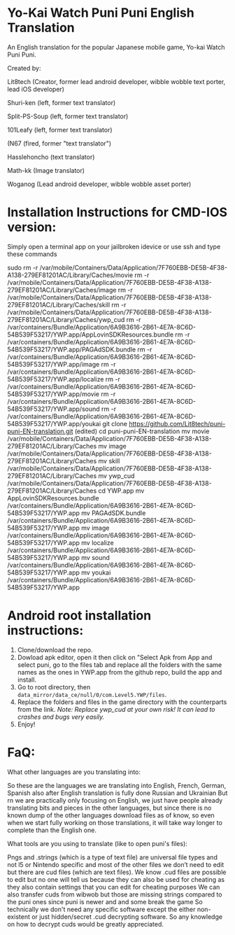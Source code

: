 # Yo-Kai Watch Puni Puni English Translation 

An English translation for the popular Japanese mobile game, Yo-kai Watch Puni Puni.


Created by:

Lit8tech (Creator, former lead android developer, wibble wobble text porter, lead iOS developer)

Shuri-ken (left, former text translator)

Split-PS-Soup (left, former text translator)

101Leafy (left, former text translator)

(N67 (fired, former "text translator")

Hasslehoncho (text translator)

Math-kk (Image translator)

Woganog (Lead android developer, wibble wobble asset porter)


# Installation Instructions for CMD-IOS version:

Simply open a terminal app on your jailbroken idevice or use ssh and type these commands

sudo
rm -r /var/mobile/Containers/Data/Application/7F760EBB-DE5B-4F38-A138-279EF81201AC/Library/Caches/movie
rm -r /var/mobile/Containers/Data/Application/7F760EBB-DE5B-4F38-A138-279EF81201AC/Library/Caches/image
rm -r /var/mobile/Containers/Data/Application/7F760EBB-DE5B-4F38-A138-279EF81201AC/Library/Caches/skill
rm -r /var/mobile/Containers/Data/Application/7F760EBB-DE5B-4F38-A138-279EF81201AC/Library/Caches/ywp_cud
rm -r /var/containers/Bundle/Application/6A9B3616-2B61-4E7A-8C6D-54B539F53217/YWP.app/AppLovinSDKResources.bundle
rm -r /var/containers/Bundle/Application/6A9B3616-2B61-4E7A-8C6D-54B539F53217/YWP.app/PAGAdSDK.bundle
rm -r /var/containers/Bundle/Application/6A9B3616-2B61-4E7A-8C6D-54B539F53217/YWP.app/image
rm -r /var/containers/Bundle/Application/6A9B3616-2B61-4E7A-8C6D-54B539F53217/YWP.app/localize
rm -r /var/containers/Bundle/Application/6A9B3616-2B61-4E7A-8C6D-54B539F53217/YWP.app/movie
rm -r /var/containers/Bundle/Application/6A9B3616-2B61-4E7A-8C6D-54B539F53217/YWP.app/sound
rm -r /var/containers/Bundle/Application/6A9B3616-2B61-4E7A-8C6D-54B539F53217/YWP.app/youkai
git clone https://github.com/Lit8tech/puni-puni-EN-translation.git (edited)
cd puni-puni-EN-translation
mv movie /var/mobile/Containers/Data/Application/7F760EBB-DE5B-4F38-A138-279EF81201AC/Library/Caches
mv image /var/mobile/Containers/Data/Application/7F760EBB-DE5B-4F38-A138-279EF81201AC/Library/Caches
mv skill /var/mobile/Containers/Data/Application/7F760EBB-DE5B-4F38-A138-279EF81201AC/Library/Caches
mv ywp_cud /var/mobile/Containers/Data/Application/7F760EBB-DE5B-4F38-A138-279EF81201AC/Library/Caches
cd YWP.app
mv AppLovinSDKResources.bundle /var/containers/Bundle/Application/6A9B3616-2B61-4E7A-8C6D-54B539F53217/YWP.app
mv PAGAdSDK.bundle /var/containers/Bundle/Application/6A9B3616-2B61-4E7A-8C6D-54B539F53217/YWP.app
mv image /var/containers/Bundle/Application/6A9B3616-2B61-4E7A-8C6D-54B539F53217/YWP.app
mv localize /var/containers/Bundle/Application/6A9B3616-2B61-4E7A-8C6D-54B539F53217/YWP.app
mv sound /var/containers/Bundle/Application/6A9B3616-2B61-4E7A-8C6D-54B539F53217/YWP.app
mv youkai /var/containers/Bundle/Application/6A9B3616-2B61-4E7A-8C6D-54B539F53217/YWP.app

# Android root installation instructions:

1) Clone/download the repo.
2) Dowload apk editor, open it then click on "Select Apk from App and select puni, go to the files tab and replace all the folders with the same names as the ones in YWP.app from the github repo, build the app and install.
3) Go to root directory, then `data_mirror/data_ce/null/0/com.Level5.YWP/files`.
4) Replace the folders and files in the game directory with the counterparts from the link.
*Note: Replace ywp_cud at your own risk! It can lead to crashes and bugs very easily.*
5) Enjoy!

# FaQ:

What other languages are you translating into:

So these are the languages we are translating into
English, French, German, Spanish also after English translation is fully done Russian and Ukrainian 
But rn we are practically only focusing on English, we just have people already translating bits and pieces in the other languages, but since there is no known dump of the other languages download files as of know, so even when we start fully working on those translations, it will take way longer to complete than the English one.

What tools are you using to translate (like to open puni's files):

Pngs and .strings (which is a type of text file) are  universal file types and not l5 or Nintendo specific and most of the other files we don’t need to edit but there are cud files (which are text files).
We know .cud files are possible to edit but no one will tell us because they can also be used for cheating as they also contain settings that you can edit for cheating purposes
We can also transfer cuds from wibwob but those are missing strings compared to the puni ones since puni is newer and and some break the game
So technically we don't need any specific software except the either non-existent or just hidden/secret .cud decrypting software. So any knowledge on how to decrypt cuds would be greatly appreciated.
